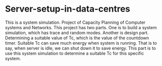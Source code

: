 # Server-setup-in-data-centres
This is a system simulation. Project of Capacity Planning of Computer systems and Networks.
This project has two parts. One is to build a system simulation, which has trace and random modes. 
Another is design part. Determining a suitable value of Tc, which is the value of the countdown timer. Suitable Tc can save much energy when system is running. That is to say, when server is idle, we can shut down it to save energy. This part is to use this system simulation to determine a suitable Tc for this specific system.
